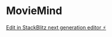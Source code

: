 # MovieMind

[Edit in StackBlitz next generation editor ⚡️](https://stackblitz.com/~/github.com/KhayredineG/MovieMind)